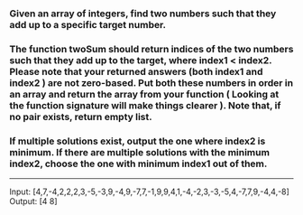 ### Given an array of integers, find two numbers such that they add up to a specific target number.

### The function twoSum should return indices of the two numbers such that they add up to the target, where index1 < index2. Please note that your returned answers (both index1 and index2 ) are not zero-based. Put both these numbers in order in an array and return the array from your function ( Looking at the function signature will make things clearer ). Note that, if no pair exists, return empty list.

### If multiple solutions exist, output the one where index2 is minimum. If there are multiple solutions with the minimum index2, choose the one with minimum index1 out of them.

<hr>
Input: [4,7,-4,2,2,2,3,-5,-3,9,-4,9,-7,7,-1,9,9,4,1,-4,-2,3,-3,-5,4,-7,7,9,-4,4,-8]<br>
Output: [4 8]

